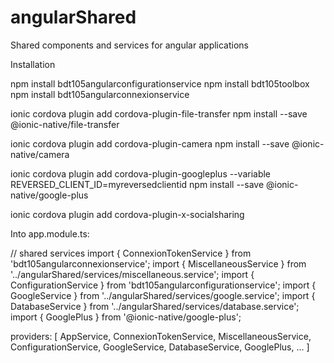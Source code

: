 # angularShared

Shared components and services for angular applications

Installation

npm install bdt105angularconfigurationservice
npm install bdt105toolbox
npm install bdt105angularconnexionservice

ionic cordova plugin add cordova-plugin-file-transfer
npm install --save @ionic-native/file-transfer

ionic cordova plugin add cordova-plugin-camera
npm install --save @ionic-native/camera

ionic cordova plugin add cordova-plugin-googleplus --variable REVERSED_CLIENT_ID=myreversedclientid
npm install --save @ionic-native/google-plus

ionic cordova plugin add cordova-plugin-x-socialsharing

Into app.module.ts:

// shared services
import { ConnexionTokenService } from 'bdt105angularconnexionservice';
import { MiscellaneousService } from '../angularShared/services/miscellaneous.service';
import { ConfigurationService } from 'bdt105angularconfigurationservice';
import { GoogleService } from '../angularShared/services/google.service';
import { DatabaseService } from '../angularShared/services/database.service';
import { GooglePlus } from '@ionic-native/google-plus';

providers: [
    AppService,
    ConnexionTokenService,
    MiscellaneousService,
    ConfigurationService,
    GoogleService,
    DatabaseService,
    GooglePlus,
    ...
]
